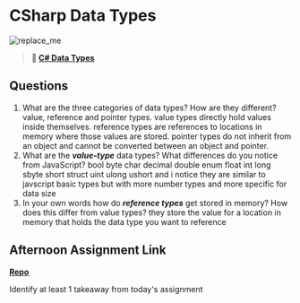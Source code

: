 # CSharp Data Types

![replace_me](https://codeworks.blob.core.windows.net/public/assets/img/illustrations/placeholder.svg)

> **📖 [C# Data Types](https://codeworksacademy.com/fs-student-guide/resources/wk10/01-CSharp-Generics)**

## Questions

1. What are the three categories of data types? How are they different?
value, reference and pointer types. value types directly hold values inside themselves. reference types are references to locations in memory where those values are stored. pointer types do not inherit from an object and cannot be converted between an object and pointer. 
2. What are the ***value-type*** data types? What differences do you notice from JavaScript?
bool
byte
char
decimal
double
enum
float
int
long
sbyte
short
struct
uint
ulong
ushort
 and i notice they are similar to javscript basic types but with more number types and more specific for data size
3. In your own words how do ***reference types*** get stored in memory? How does this differ from value types?
they store the value for a location in memory that holds the data type you want to reference

## Afternoon Assignment Link

**[Repo](https://github.com/Joshua-Jensen/todos_list)**

Identify at least 1 takeaway from today's assignment
